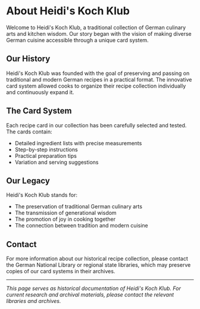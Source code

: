 # About Heidi's Koch Klub

Welcome to Heidi's Koch Klub, a traditional collection of German culinary arts and kitchen wisdom. Our story began with the vision of making diverse German cuisine accessible through a unique card system.

## Our History

Heidi's Koch Klub was founded with the goal of preserving and passing on traditional and modern German recipes in a practical format. The innovative card system allowed cooks to organize their recipe collection individually and continuously expand it.

## The Card System

Each recipe card in our collection has been carefully selected and tested. The cards contain:
- Detailed ingredient lists with precise measurements
- Step-by-step instructions
- Practical preparation tips
- Variation and serving suggestions

## Our Legacy

Heidi's Koch Klub stands for:
- The preservation of traditional German culinary arts
- The transmission of generational wisdom
- The promotion of joy in cooking together
- The connection between tradition and modern cuisine

## Contact

For more information about our historical recipe collection, please contact the German National Library or regional state libraries, which may preserve copies of our card systems in their archives.

---

*This page serves as historical documentation of Heidi's Koch Klub. For current research and archival materials, please contact the relevant libraries and archives.*